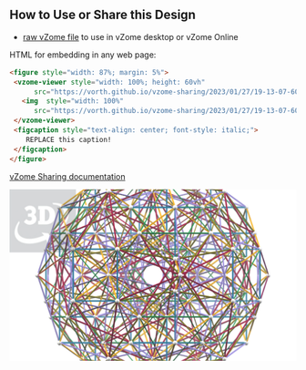 
## How to Use or Share this Design

 - [raw vZome file](<https://raw.githubusercontent.com/vorth/vzome-sharing/main/2023/01/27/19-13-07-600_cell_cell-first/600_cell_cell-first.vZome>) to use in vZome desktop or vZome Online
 
 HTML for embedding in any web page:
 ```html
<figure style="width: 87%; margin: 5%">
  <vzome-viewer style="width: 100%; height: 60vh"
       src="https://vorth.github.io/vzome-sharing/2023/01/27/19-13-07-600_cell_cell-first/600_cell_cell-first.vZome" >
    <img  style="width: 100%"
       src="https://vorth.github.io/vzome-sharing/2023/01/27/19-13-07-600_cell_cell-first/600_cell_cell-first.png" >
  </vzome-viewer>
  <figcaption style="text-align: center; font-style: italic;">
     REPLACE this caption!
  </figcaption>
</figure>
 ```

[vZome Sharing documentation](https://vzome.github.io/vzome/sharing.html#how-it-works)

![Image](<600_cell_cell-first.png>)

